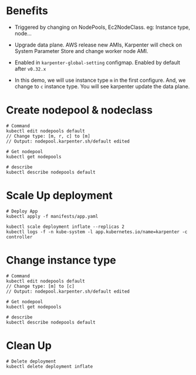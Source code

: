 # Benefits

- Triggered by changing on NodePools, Ec2NodeClass. eg: Instance type, node...

- Upgrade data plane. AWS release new AMIs, Karpenter will check on System
  Parameter Store and change worker node AMI.

- Enabled in `karpenter-global-setting` configmap. Enabled by default after
  `v0.32.x`

- In this demo, we will use instance type `m` in the first configure. And, we
  change to `c` instance type. You will see karpenter update the data plane.

# Create nodepool & nodeclass

```
# Command
kubectl edit nodepools default
// Change type: [m, r, c] to [m]
// Output: nodepool.karpenter.sh/default edited

# Get nodepool
kubectl get nodepools

# describe
kubectl describe nodepools default
```

# Scale Up deployment

```
# Deploy App
kubectl apply -f manifests/app.yaml

kubectl scale deployment inflate --replicas 2
kubectl logs -f -n kube-system -l app.kubernetes.io/name=karpenter -c controller

```

# Change instance type

```
# Command
kubectl edit nodepools default
// Change type: [m] to [c]
// Output: nodepool.karpenter.sh/default edited

# Get nodepool
kubectl get nodepools

# describe
kubectl describe nodepools default

```

# Clean Up

```
# Delete deployment
kubectl delete deployment inflate

```
